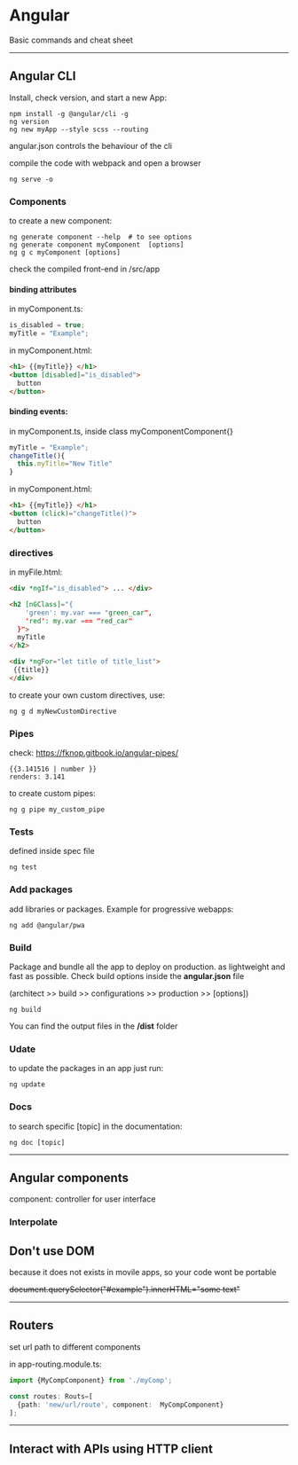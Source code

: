 # Angular
Basic commands and cheat sheet

***
## Angular CLI
Install, check version, and start a new App:

    npm install -g @angular/cli -g
    ng version  
    ng new myApp --style scss --routing


angular.json  controls the behaviour of the cli

compile the code with webpack and open a browser

    ng serve -o

### Components
to create a new component:

    ng generate component --help  # to see options
    ng generate component myComponent  [options]
    ng g c myComponent [options]

  check the compiled front-end in /src/app

#### binding attributes
in myComponent.ts:

```typescript
is_disabled = true;
myTitle = "Example";
```

in myComponent.html:

```html
<h1> {{myTitle}} </h1>
<button [disabled]="is_disabled">
  button
</button>
```

#### binding events:
in myComponent.ts, inside class myComponentComponent{}

```typescript
myTitle = "Example";
changeTitle(){
  this.myTitle="New Title"
}
```


in myComponent.html:

```html
<h1> {{myTitle}} </h1>
<button (click)="changeTitle()">
  button
</button>
```
### directives

in myFile.html:

```html
<div *ngIf="is_disabled"> ... </div>

<h2 [nGClass]="{
    'green': my.var === "green_car",
    'red': my.var === "red_car"
  }">
  myTitle
</h2>

<div *ngFor="let title of title_list">
 {{title}}
</div>
```

to create your own custom directives, use:

    ng g d myNewCustomDirective


### Pipes
check: https://fknop.gitbook.io/angular-pipes/

    {{3.141516 | number }}
    renders: 3.141

to create custom pipes:

    ng g pipe my_custom_pipe



### Tests
defined inside spec file


    ng test


### Add packages

add libraries or packages. Example for progressive webapps:

    ng add @angular/pwa


### Build
Package and bundle all the app to deploy on production. as lightweight and fast as possible.
Check build options inside the **angular.json** file

(architect >> build >> configurations >> production >> [options])

    ng build

You can find the output  files in the **/dist** folder

### Udate
to update the packages in an app just run:

    ng update

### Docs
to search specific [topic] in the documentation:

    ng doc [topic]

***
## Angular components
component: controller for user interface


### Interpolate




## Don't use DOM
because it does not exists in movile apps, so your code wont be portable

  ~~document.querySelector("#example").innerHTML="some text"~~

***
## Routers
set url path to different components

in app-routing.module.ts:

```typescript
import {MyCompComponent} from './myComp';

const routes: Routs=[
  {path: 'new/url/route', component:  MyCompComponent}
];

```

***
## Interact with APIs using HTTP client
